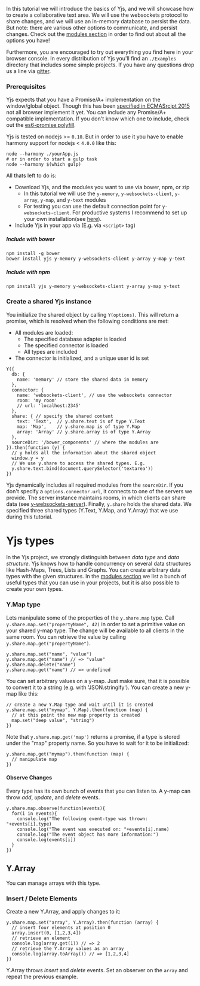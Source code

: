 

In this tutorial we will introduce the basics of Yjs, and we will showcase how to create a collaborative text area. We will use the websockets protocol to share changes, and we will use an in-memory database to persist the data. But note: there are various other options to communicate, and persist changes. Check out the [modules section](/modules) in order to find out about all the options you have!

Furthermore, you are encouraged to try out everything you find here in your browser console.
In every distribution of Yjs you'll find an `./Examples` directory that includes some simple projects.
If you have any questions drop us a line via [gitter](https://gitter.im/y-js/yjs).

### Prerequisites
Yjs expects that you have a Promise/A+ implementation on the window/global object. Though this has been [specified in ECMASrcipt 2015](https://developer.mozilla.org/en-US/docs/Web/JavaScript/Reference/Global_Objects/Promise) not all browser implement it yet. You can include any Promise/A+ compatible implementation. If you don't know which one to include, check out the [es6-promise polyfill](https://github.com/jakearchibald/es6-promise).

Yjs is tested on nodejs >= `0.10`. But in order to use it you have to enable harmony support for nodejs < `4.0.0` like this:
```
node --harmony ./yourApp.js
# or in order to start a gulp task
node --harmony $(which gulp)
```

All thats left to do is:
* Download Yjs, and the modules you want to use via bower, npm, or zip
  * In this tutorial we will use the `y-memory`, `y-websockets-client`, `y-array`, `y-map`, and `y-text` modules
  * For testing you can use the default connection point for `y-websockets-client`. For productive systems I recommend to set up your own installation(see [here](https://github.com/y-js/y-websockets-server)).
* Include Yjs in your app via (E.g. via `<script>` tag)

##### Include with bower
```
npm install -g bower
bower install yjs y-memory y-websockets-client y-array y-map y-text
```

##### Include with npm
```
npm install yjs y-memory y-websockets-client y-array y-map y-text
```

### Create a shared Yjs instance
You initialize the shared object by calling `Y(options)`. This will return a promise, which is resolved when the following conditions are met:
* All modules are loaded:
  * The specified database adapter is loaded
  * The specified connector is loaded
  * All types are included
* The connector is initialized, and a unique user id is set

```
Y({
  db: {
    name: 'memory' // store the shared data in memory
  },
  connector: {
    name: 'websockets-client', // use the websockets connector
    room: 'my room'
    // url: 'localhost:2345'
  },
  share: { // specify the shared content
    text: 'Text',  // y.share.text is of type Y.Text
    map: 'Map',    // y.share.map is of type Y.Map
    array: 'Array' // y.share.array is of type Y.Array
  },
  sourceDir: '/bower_components' // where the modules are
}).then(function (y) {
  // y holds all the information about the shared object
  window.y = y
  // We use y.share to access the shared types. E.g.
  y.share.text.bind(document.querySelector('textarea'))
})
```

Yjs dynamically includes all required modules from the `sourceDir`.
If you don't specify a `options.connector.url`, it connects to one of the servers we provide.
The server instance maintains rooms, in which clients can share data (see [y-websockets-server](https://github.com/y-js/y-websockets-server)).
Finally, `y.share` holds the shared data. We specified three shared types (Y.Text, Y.Map, and Y.Array) that we use during this tutorial.

# Yjs types
In the Yjs project, we strongly distinguish between *data type* and *data structure*.
Yjs knows how to handle concurrency on several data structures like Hash-Maps, Trees, Lists and Graphs.
You can create arbitrary data types with the given structures. In the [modules section](/modules)
we list a bunch of useful types that you can use in your projects, but it is also possible to create your own types.

### Y.Map type
Lets manipulate some of the properties of the `y.share.map` type.
Call `y.share.map.set("propertyName", 42)` in order to set a primitive value on your shared y-map type.
The change will be available to all clients in the same room. You can retrieve the value by calling `y.share.map.get("propertyName")`.

```
y.share.map.set("name", "value")
y.share.map.get("name") // => "value"
y.share.map.delete("name")
y.share.map.get("name") // => undefined
```

You can set arbitrary values on a y-map. Just make sure, that it is possible to convert it to a string (e.g. with 'JSON.stringify'). You can create a new y-map like this:

```
// create a new Y.Map type and wait until it is created
y.share.map.set("mymap", Y.Map).then(function (map) {
  // at this point the new map property is created
  map.set("deep value", "string")
})
```

Note that `y.share.map.get('map')` returns a promise, if a type is stored under the "map" property name. So you have to wait for it to be initialized:
```
y.share.map.get("mymap").then(function (map) {
  // manipulate map
})
```

#### Observe Changes
Every type has its own bunch of events that you can listen to. A y-map can throw *add*, *update*, and *delete* events.

```
y.share.map.observe(function(events){
  for(i in events){
    console.log("The following event-type was thrown: "+events[i].type)
    console.log("The event was executed on: "+events[i].name)
    console.log("The event object has more information:")
    console.log(events[i])
  }
})
```

## Y.Array

You can manage arrays with this type.

### Insert / Delete Elements

Create a new Y.Array, and apply changes to it:
```
y.share.map.set("array", Y.Array).then(function (array) {
  // insert four elements at position 0
  array.insert(0, [1,2,3,4])
  // retrieve an element
  console.log(array.get(1)) // => 2
  // retrieve the Y.Array values as an array
  console.log(array.toArray()) // => [1,2,3,4]
})

```
Y.Array throws *insert* and *delete* events. Set an observer on the `array` and repeat the previous example.
